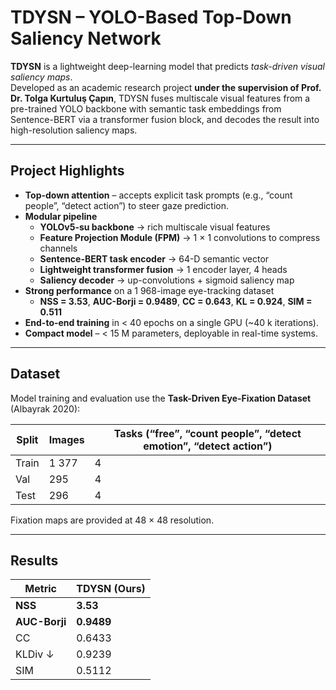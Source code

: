 # TDYSN – YOLO-Based Top-Down Saliency Network

**TDYSN** is a lightweight deep-learning model that predicts *task-driven visual saliency maps*.  
Developed as an academic research project **under the supervision of Prof. Dr. Tolga Kurtuluş Çapın**, TDYSN fuses multiscale visual features from a pre-trained YOLO backbone with semantic task embeddings from Sentence-BERT via a transformer fusion block, and decodes the result into high-resolution saliency maps.

---

## Project Highlights

- **Top-down attention** – accepts explicit task prompts (e.g., “count people”, “detect action”) to steer gaze prediction.  
- **Modular pipeline**  
  - **YOLOv5-su backbone** → rich multiscale visual features  
  - **Feature Projection Module (FPM)** → 1 × 1 convolutions to compress channels  
  - **Sentence-BERT task encoder** → 64-D semantic vector  
  - **Lightweight transformer fusion** → 1 encoder layer, 4 heads  
  - **Saliency decoder** → up-convolutions + sigmoid saliency map  
- **Strong performance** on a 1 968-image eye-tracking dataset  
  - **NSS = 3.53**, **AUC-Borji = 0.9489**, **CC = 0.643**, **KL = 0.924**, **SIM = 0.511**  
- **End-to-end training** in < 40 epochs on a single GPU (~40 k iterations).  
- **Compact model** – < 15 M parameters, deployable in real-time systems.

---

## Dataset

Model training and evaluation use the **Task-Driven Eye-Fixation Dataset** (Albayrak 2020):

| Split | Images | Tasks (“free”, “count people”, “detect emotion”, “detect action”) |
|-------|--------|-------------------------------------------------------------------|
| Train | 1 377  | 4 |
| Val   |   295  | 4 |
| Test  |   296  | 4 |

Fixation maps are provided at 48 × 48 resolution.

---

## Results

| Metric        | TDYSN (Ours) |
|---------------|--------------|
| **NSS**       | **3.53** |
| **AUC-Borji** | **0.9489** |
| CC            | 0.6433 |
| KLDiv ↓       | 0.9239 |
| SIM           | 0.5112 |
